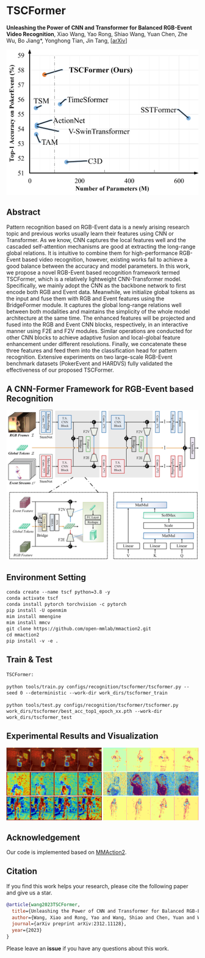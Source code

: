 # TSCFormer
**Unleashing the Power of CNN and Transformer for Balanced RGB-Event Video Recognition**, Xiao Wang, Yao Rong, Shiao Wang, Yuan Chen, Zhe Wu, Bo Jiang*, Yonghong Tian, Jin Tang, 
[[arXiv](https://arxiv.org/abs/2312.11128)] 

<div align="center">
<img src="https://github.com/Event-AHU/TSCFormer/blob/main/figures/firstimage.jpg" width="600">
</div>


## Abstract 
Pattern recognition based on RGB-Event data is a newly arising research topic and previous works usually learn their features using CNN or Transformer. As we know, CNN captures the local features well and the cascaded self-attention mechanisms are good at extracting the long-range global relations. It is intuitive to combine them for high-performance RGB-Event based video recognition, however, existing works fail to achieve a good balance between the accuracy and model parameters. In this work, we propose a novel RGB-Event based recognition framework termed TSCFormer, which is a relatively lightweight CNN-Transformer model. Specifically, we mainly adopt the CNN as the backbone network to first encode both RGB and Event data. Meanwhile, we initialize global tokens as the input and fuse them with RGB and Event features using the BridgeFormer module. It captures the global long-range relations well between both modalities and maintains the simplicity of the whole model architecture at the same time. The enhanced features will be projected and fused into the RGB and Event CNN blocks, respectively, in an interactive manner using F2E and F2V modules. Similar operations are conducted for other CNN blocks to achieve adaptive fusion and local-global feature enhancement under different resolutions. Finally, we concatenate these three features and feed them into the classification head for pattern recognition. Extensive experiments on two large-scale RGB-Event benchmark datasets (PokerEvent and HARDVS) fully validated the effectiveness of our proposed TSCFormer.


## A CNN-Former Framework for RGB-Event based Recognition 
<div align="center">
<img src="https://github.com/Event-AHU/TSCFormer/blob/main/figures/MM_CNNFormer_v1.jpg" width="800">  
</div>


## Environment Setting 

```shell
conda create --name tscf python=3.8 -y
conda activate tscf
conda install pytorch torchvision -c pytorch 
pip install -U openmim
mim install mmengine
mim install mmcv
git clone https://github.com/open-mmlab/mmaction2.git
cd mmaction2
pip install -v -e .
```

## Train & Test
```
TSCFormer:

python tools/train.py configs/recognition/tscformer/tscformer.py --seed 0 --deterministic --work-dir work_dirs/tscformer_train

python tools/test.py configs/recognition/tscformer/tscformer.py work_dirs/tscformer/best_acc_top1_epoch_xx.pth --work-dir work_dirs/tscformer_test
```

## Experimental Results and Visualization

<div align="center">
<img src="https://github.com/Event-AHU/TSCFormer/blob/main/figures/featVIS_p2.jpg" width="800">  
</div>

## Acknowledgement 
Our code is implemented based on <a href="https://github.com/open-mmlab/mmaction2">MMAction2</a>.


## Citation 

If you find this work helps your research, please cite the following paper and give us a star. 
```bibtex
@article{wang2023TSCFormer,
  title={Unleashing the Power of CNN and Transformer for Balanced RGB-Event Video Recognition},
  author={Wang, Xiao and Rong, Yao and Wang, Shiao and Chen, Yuan and Wu, Zhe and Jiang, Bo and Tian, Yonghong and Tang, Jin},
  journal={arXiv preprint arXiv:2312.11128},
  year={2023}
}
```

Please leave an **issue** if you have any questions about this work. 


